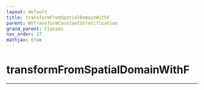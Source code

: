 ```yaml
---
layout: default
title: transformFromSpatialDomainWithF
parent: WVTransformConstantStratification
grand_parent: Classes
nav_order: 27
mathjax: true
---
```


#  transformFromSpatialDomainWithF




---

